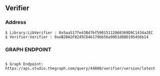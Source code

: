 ## Verifier


### Address

```shell
$ Library:LibVerifier : 0x5aa517fe43Bd7bf59015112068369D9C1434a2EC
$ Verifier:Verifier : 0xeB20A2F8245CD46179bb56a99D1d08D195456b14

```

### GRAPH ENDPOINT

```shell

$ Graph Endpoint: https://api.studio.thegraph.com/query/44880/verifier/version/latest
```